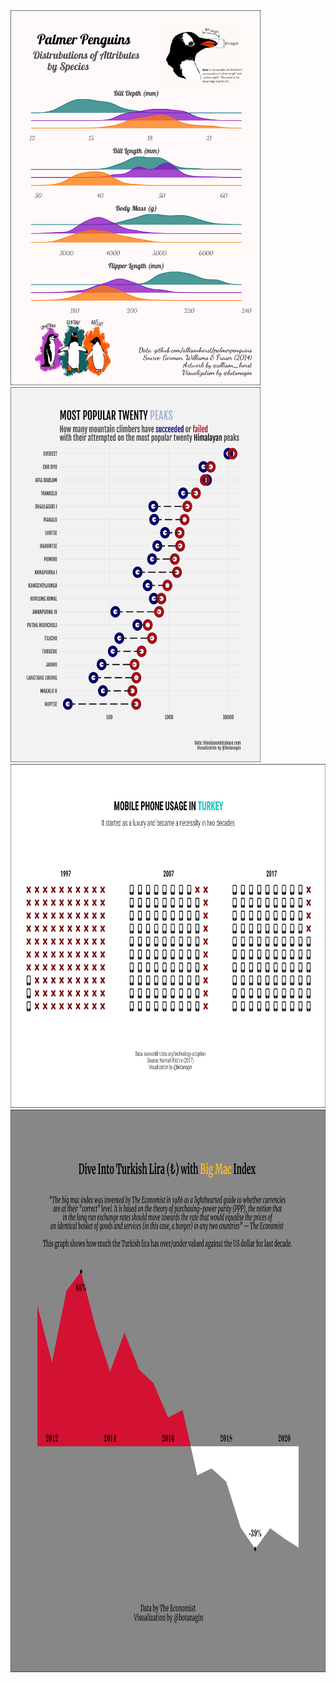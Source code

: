 <img src="https://github.com/botan/tidytuesday/blob/main/plots/2020-w31-palmerpenguins.png" width="400" height="600">

<img src="https://github.com/botan/tidytuesday/blob/main/plots/2020-w39-himalayanclimbing.png" width="400" height="600">

<img src="https://github.com/botan/tidytuesday/blob/main/plots/2020-w46-phones.png" width="800" height="550">

<img src=https://github.com/botan/tidytuesday/blob/main/plots/2020-w52-bigmacindex.png width="900" height="900">

